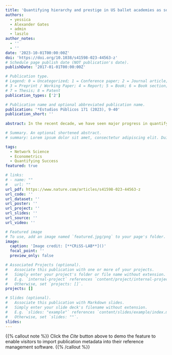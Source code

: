 ```yaml
---
title: 'Quantifying hierarchy and prestige in US ballet academies as social predictors of career success'
authors:
  - yessica
  - Alexander Gates
  - admin
  - laszlo
author_notes:
  - ''
  - ''
date: '2023-10-01T00:00:00Z'
doi: 'https://doi.org/10.1038/s41598-023-44563-z'
# Schedule page publish date (NOT publication's date).
publishDate: '2017-01-01T00:00:00Z'

# Publication type.
# Legend: 0 = Uncategorized; 1 = Conference paper; 2 = Journal article;
# 3 = Preprint / Working Paper; 4 = Report; 5 = Book; 6 = Book section;
# 7 = Thesis; 8 = Patent
publication_types: ['2']

# Publication name and optional abbreviated publication name.
publication: '*Estudios Públicos 171 (2023), 9-40'
publication_short: ''
 
abstract: In the recent decade, we have seen major progress in quantifying the behaviors and the impact of scientists, resulting in a quantitative toolset capable of monitoring and predicting the career patterns of the profession. It is unclear, however, if this toolset applies to other creative domains beyond the sciences. In particular, while performance in the arts has long been difficult to quantify objectively, research suggests that professional networks and prestige of affiliations play a similar role to those observed in science, hence they can reveal patterns underlying successful careers. To test this hypothesis, here we focus on ballet, as it allows us to investigate in a quantitative fashion the interplay of individual performance, institutional prestige, and network effects. We analyze data on competition outcomes from 6363 ballet students affiliated with 1603 schools in the United States, who participated in the Youth America Grand Prix (YAGP) between 2000 and 2021. Through multiple logit models and matching experiments, we provide evidence that schools’ strategic network position bridging between communities captures social prestige and predicts the placement of students into jobs in ballet companies. This work reveals the importance of institutional prestige on career success in ballet and showcases the potential of network science approaches to provide quantitative viewpoints for the professional development of careers beyond science.

# Summary. An optional shortened abstract.
# summary: Lorem ipsum dolor sit amet, consectetur adipiscing elit. Duis posuere tellus ac convallis placerat. Proin tincidunt magna sed ex sollicitudin condimentum.

tags:
  - Network Science
  - Econometrics
  - Quantifying Success
featured: true

# links:
# - name: ""
#   url: ""
url_pdf: https://www.nature.com/articles/s41598-023-44563-z
url_code: ''
url_dataset: ''
url_poster: ''
url_project: ''
url_slides: ''
url_source: ''
url_video: ''

# Featured image
# To use, add an image named `featured.jpg/png` to your page's folder.
image:
  caption: 'Image credit: [**CRiSS-LAB**]()'
  focal_point: ''
  preview_only: false

# Associated Projects (optional).
#   Associate this publication with one or more of your projects.
#   Simply enter your project's folder or file name without extension.
#   E.g. `internal-project` references `content/project/internal-project/index.md`.
#   Otherwise, set `projects: []`.
projects: []

# Slides (optional).
#   Associate this publication with Markdown slides.
#   Simply enter your slide deck's filename without extension.
#   E.g. `slides: "example"` references `content/slides/example/index.md`.
#   Otherwise, set `slides: ""`.
slides:
---
```


{{% callout note %}}
Click the _Cite_ button above to demo the feature to enable visitors to import publication metadata into their reference management software.
{{% /callout %}}

<!-- Supplementary notes can be added here, including [code and math](https://wowchemy.com/docs/content/writing-markdown-latex/). -->
